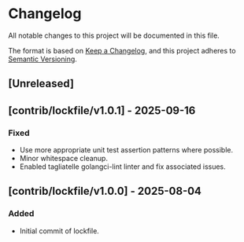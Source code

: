 # Changelog
All notable changes to this project will be documented in this file.

The format is based on [Keep a Changelog](https://keepachangelog.com/en/1.0.0/),
and this project adheres to [Semantic Versioning](https://semver.org/spec/v2.0.0.html).

## [Unreleased]

## [contrib/lockfile/v1.0.1] - 2025-09-16
### Fixed
- Use more appropriate unit test assertion patterns where possible.
- Minor whitespace cleanup.
- Enabled tagliatelle golangci-lint linter and fix associated issues.

## [contrib/lockfile/v1.0.0] - 2025-08-04
### Added
- Initial commit of lockfile.
